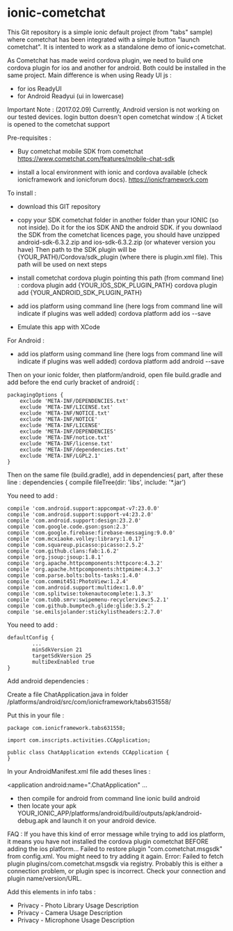 # ionic-cometchat

This Git repository is a simple ionic default project (from "tabs" sample) where cometchat has been integrated with a simple button "launch cometchat".
It is intented to work as a standalone demo of ionic+cometchat.

As Cometchat has made weird cordova plugin, we need to build one cordova plugin for ios and another for android.
Both could be installed in the same project.
Main difference is when using Ready UI js :
- for ios ReadyUI
- for Android Readyui (ui in lowercase)


Important Note : (2017.02.09) Currently, Android version is not working on our tested devices. login button doesn't open cometchat window :(
A ticket is opened to the cometchat support

Pre-requisites :

- Buy cometchat mobile SDK from cometchat
https://www.cometchat.com/features/mobile-chat-sdk

- install a local environment with ionic and cordova available (check ionicframework and ionicforum docs).
https://ionicframework.com


To install :


- download this GIT repository

- copy your SDK cometchat folder in another folder than your IONIC (so not inside). Do it for the ios SDK AND the android SDK.
if you downlaod the SDK from the cometchat licences page, you should have unzipped android-sdk-6.3.2.zip and ios-sdk-6.3.2.zip (or whatever version you have)
Then path to the SDK plugin will be {YOUR_PATH}/Cordova/sdk_plugin  (where there is plugin.xml file). This path will be used on next steps

- install cometchat cordova plugin pointing this path (from command line) :
    cordova plugin add {YOUR_IOS_SDK_PLUGIN_PATH}
    cordova plugin add {YOUR_ANDROID_SDK_PLUGIN_PATH}

- add ios platform using command line (here logs from command line will indicate if plugins was well added)
	cordova platform add ios --save
- Emulate this app with XCode	


For Android :
- add ios platform using command line (here logs from command line will indicate if plugins was well added)
	cordova platform add android  --save	

Then on your ionic folder, then platform/android, open file build.gradle and add before the end curly bracket of android{ :
	
	packagingOptions {
		exclude 'META-INF/DEPENDENCIES.txt'
        exclude 'META-INF/LICENSE.txt'
        exclude 'META-INF/NOTICE.txt'
        exclude 'META-INF/NOTICE'
        exclude 'META-INF/LICENSE'
        exclude 'META-INF/DEPENDENCIES'
        exclude 'META-INF/notice.txt'
        exclude 'META-INF/license.txt'
        exclude 'META-INF/dependencies.txt'
        exclude 'META-INF/LGPL2.1'
	}

Then on the same file (build.gradle), add in dependencies{ part, after these line :
dependencies {
    compile fileTree(dir: 'libs', include: '*.jar')
    
You need to add :

    compile 'com.android.support:appcompat-v7:23.0.0'
    compile 'com.android.support:support-v4:23.2.0'
    compile 'com.android.support:design:23.2.0'
    compile 'com.google.code.gson:gson:2.3'
    compile 'com.google.firebase:firebase-messaging:9.0.0'
    compile 'com.mcxiaoke.volley:library:1.0.17'
    compile 'com.squareup.picasso:picasso:2.5.2'
    compile 'com.github.clans:fab:1.6.2'
    compile 'org.jsoup:jsoup:1.8.1'
    compile 'org.apache.httpcomponents:httpcore:4.3.2'
    compile 'org.apache.httpcomponents:httpmime:4.3.3'
    compile 'com.parse.bolts:bolts-tasks:1.4.0'
    compile 'com.commit451:PhotoView:1.2.4'
    compile 'com.android.support:multidex:1.0.0'
    compile 'com.splitwise:tokenautocomplete:1.3.3'
    compile 'com.tubb.smrv:swipemenu-recyclerview:5.2.1'
    compile 'com.github.bumptech.glide:glide:3.5.2'
    compile 'se.emilsjolander:stickylistheaders:2.7.0'    

You need to add :

    defaultConfig {
            ...
            minSdkVersion 21 
            targetSdkVersion 25
            multiDexEnabled true
    }

Add android dependencies :

Create a file ChatApplication.java in folder /platforms/android/src/com/ionicframework/tabs631558/

Put this in your file :

    package com.ionicframework.tabs631558;

    import com.inscripts.activities.CCApplication;

    public class ChatApplication extends CCApplication {
    }

In your AndroidManifest.xml file add theses lines : 

<application 
android:name=".ChatApplication" 
... 
>


<uses-permission android:name="android.permission.ACCESS_NETWORK_STATE" />
<uses-permission android:name="android.permission.ACCESS_WIFI_STATE" />
<uses-permission android:name="android.permission.READ_EXTERNAL_STORAGE" />
<uses-permission android:name="android.permission.CAMERA" />
<uses-permission android:name="android.permission.RECORD_AUDIO" />
<uses-permission android:name="android.permission.WRITE_EXTERNAL_STORAGE" />
<uses-permission android:name="android.permission.MODIFY_AUDIO_SETTINGS" />
<uses-permission android:name="android.permission.READ_CONTACTS" />
<uses-permission android:name="android.permission.READ_PHONE_STATE" />
<uses-permission android:name="android.permission.READ_PHONE_STATE" />
<uses-permission android:name="android.permission.SEND_SMS" />
<uses-permission android:name="android.permission.VIBRATE" />
<uses-permission android:name="android.permission.INTERNET" />



- then compile for android from command line
     ionic build android
- then locate your apk YOUR_IONIC_APP/platforms/android/build/outputs/apk/android-debug.apk and launch it on your android device.


FAQ :
If you have this kind of error message while trying to add ios platform, it means you have not installed the cordova plugin cometchat BEFORE adding the ios platform...
  Failed to restore plugin "com.cometchat.msgsdk" from config.xml. You might need to try adding it again. Error: Failed to fetch plugin plugins/com.cometchat.msgsdk via registry.
  Probably this is either a connection problem, or plugin spec is incorrect.
  Check your connection and plugin name/version/URL.

Add this elements in info tabs :
- Privacy - Photo Library Usage Description
- Privacy - Camera Usage Description
- Privacy - Microphone Usage Description
